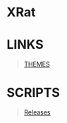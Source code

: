 # XRat

# LINKS
> [THEMES](<https://github.com/UndefinedClear/XRat-themes/tree/main>)
# SCRIPTS
> [Releases](<https://github.com/UndefinedClear/XRat/releases>)
